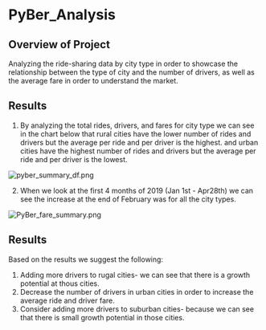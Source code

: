 # PyBer_Analysis

## Overview of Project
Analyzing the ride-sharing data by city type in order to showcase the relationship between the type of city and the number of drivers, as well as the average fare in order to understand the market.  
 
## Results
1. By analyzing the total rides, drivers, and fares for city type we can see in the chart below that rural cities have the lower number of rides and drivers but the average per ride and per driver is the highest. and urban cities have the highest number of rides and drivers but the average per ride and per driver is the lowest.

 ![pyber_summary_df.png](analysis/pyber_summary_df.png)

2. When we look at the first 4 months of 2019 (Jan 1st - Apr28th) we can see the increase at the end of February was for all the city types. 

 ![PyBer_fare_summary.png](analysis/PyBer_fare_summary.png)

## Results
Based on the results we suggest the following:
1. Adding more drivers to rugal cities-  we can see that there is a growth potential at thous cities.
2. Decrease the number of drivers in urban cities in order to increase the average ride and driver fare.
3. Consider adding more drivers to suburban cities- because we can see that there is small growth potential in those cities.




